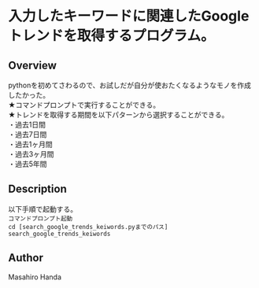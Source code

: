 # 入力したキーワードに関連したGoogleトレンドを取得するプログラム。

## Overview
pythonを初めてさわるので、お試しだが自分が使おたくなるようなモノを作成したかった。  
★コマンドプロンプトで実行することができる。  
★トレンドを取得する期間を以下パターンから選択することができる。  
・過去1日間  
・過去7日間  
・過去1ヶ月間  
・過去3ヶ月間  
・過去5年間  
## Description
以下手順で起動する。  
```コマンドプロンプト起動```  
```cd [search_google_trends_keiwords.pyまでのパス]```  
```search_google_trends_keiwords```

## Author
Masahiro Handa

